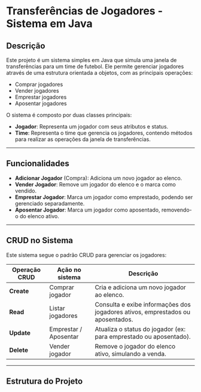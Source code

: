 # Transferências de Jogadores - Sistema em Java

## Descrição

Este projeto é um sistema simples em Java que simula uma janela de transferências para um time de futebol. Ele permite gerenciar jogadores através de uma estrutura orientada a objetos, com as principais operações:

- Comprar jogadores
- Vender jogadores
- Emprestar jogadores
- Aposentar jogadores

O sistema é composto por duas classes principais:
- **Jogador**: Representa um jogador com seus atributos e status.
- **Time**: Representa o time que gerencia os jogadores, contendo métodos para realizar as operações da janela de transferências.

---

## Funcionalidades

- **Adicionar Jogador** (Compra): Adiciona um novo jogador ao elenco.
- **Vender Jogador**: Remove um jogador do elenco e o marca como vendido.
- **Emprestar Jogador**: Marca um jogador como emprestado, podendo ser gerenciado separadamente.
- **Aposentar Jogador**: Marca um jogador como aposentado, removendo-o do elenco ativo.

---

## CRUD no Sistema

Este sistema segue o padrão CRUD para gerenciar os jogadores:

| Operação CRUD | Ação no sistema             | Descrição                                         |
|---------------|----------------------------|--------------------------------------------------|
| **Create**    | Comprar jogador            | Cria e adiciona um novo jogador ao elenco.       |
| **Read**      | Listar jogadores           | Consulta e exibe informações dos jogadores ativos, emprestados ou aposentados. |
| **Update**    | Emprestar / Aposentar      | Atualiza o status do jogador (ex: para emprestado ou aposentado). |
| **Delete**    | Vender jogador             | Remove o jogador do elenco ativo, simulando a venda. |

---

## Estrutura do Projeto

